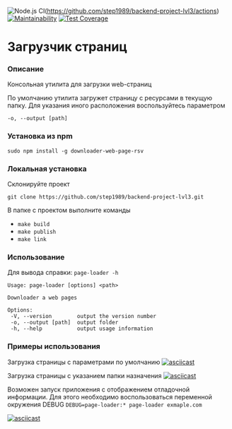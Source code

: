 ![Node.js CI](https://github.com/step1989/backend-project-lvl3/workflows/Node.js%20CI/badge.svg)(https://github.com/step1989/backend-project-lvl3/actions)
[![Maintainability](https://api.codeclimate.com/v1/badges/b8b2da1231e662b205ba/maintainability)](https://codeclimate.com/github/step1989/backend-project-lvl3/maintainability)
[![Test Coverage](https://api.codeclimate.com/v1/badges/b8b2da1231e662b205ba/test_coverage)](https://codeclimate.com/github/step1989/backend-project-lvl3/test_coverage)

# Загрузчик страниц

### Описание
Консольная утилита для загрузки web-страниц

По умолчанию утилита загружет страницу с ресурсами в текущую папку.
Для указания иного расположения воспользуйтесь параметром

`-o, --output [path]`

  ### Установка из npm
```sudo npm install -g downloader-web-page-rsv```


  ### Локальная установка
  Cклонируйте проект

  `git clone https://github.com/step1989/backend-project-lvl3.git`

  В папке с проектом выполните команды

  * `make build`
  * `make publish`
  * `make link`


  ### Использование
  Для вывода справки:
  `page-loader -h`

 ```
Usage: page-loader [options] <path>

Downloader a web pages

Options:
  -V, --version        output the version number
  -o, --output [path]  output folder
  -h, --help           output usage information
  ```
  ### Примеры использования
  Загрузка страницы с параметрами по умолчанию
  [![asciicast](https://asciinema.org/a/gGgqHfyKTNnpxpzx0tx4wHwsq.svg)](https://asciinema.org/a/gGgqHfyKTNnpxpzx0tx4wHwsq)

  Загрузка страницы с указанием папки назначения
  [![asciicast](https://asciinema.org/a/303189.svg)](https://asciinema.org/a/303189)

  Возможен запуск приложения с отображением отладочной информации. Для этого необходимо воспользоваться переменной окружения DEBUG
  `DEBUG=page-loader:* page-loader exmaple.com`

  [![asciicast](https://asciinema.org/a/BBo1YADcHRNMRzT8kXhpbID0j.svg)](https://asciinema.org/a/BBo1YADcHRNMRzT8kXhpbID0j)
